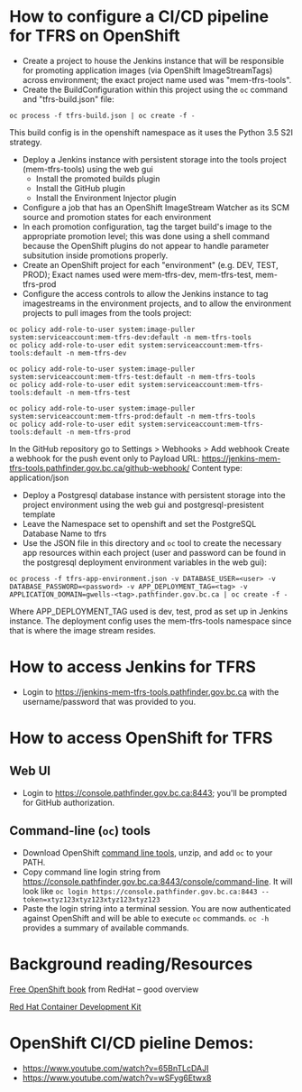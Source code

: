 # How to configure a CI/CD pipeline for TFRS on OpenShift

- Create a project to house the Jenkins instance that will be responsible for promoting application images (via OpenShift ImageStreamTags) across environment; the exact project name used was "mem-tfrs-tools".
- Create the BuildConfiguration within this project using the ```oc``` command and "tfrs-build.json" file:

```
oc process -f tfrs-build.json | oc create -f -
```

This build config is in the openshift namespace as it uses the Python 3.5 S2I strategy.


- Deploy a Jenkins instance with persistent storage into the tools project (mem-tfrs-tools) using the web gui
  - Install the promoted builds plugin
  - Install the GitHub plugin
  - Install the Environment Injector plugin
- Configure a job that has an OpenShift ImageStream Watcher as its SCM source and promotion states for each environment
- In each promotion configuration, tag the target build's image to the appropriate promotion level; this was done using a shell command because the OpenShift plugins do not appear to handle parameter subsitution inside promotions properly.
- Create an OpenShift project for each "environment" (e.g. DEV, TEST, PROD); Exact names used were mem-tfrs-dev, mem-tfrs-test, mem-tfrs-prod
- Configure the access controls to allow the Jenkins instance to tag imagestreams in the environment projects, and to allow the environment projects to pull images from the tools project:
 
```
oc policy add-role-to-user system:image-puller system:serviceaccount:mem-tfrs-dev:default -n mem-tfrs-tools
oc policy add-role-to-user edit system:serviceaccount:mem-tfrs-tools:default -n mem-tfrs-dev

oc policy add-role-to-user system:image-puller system:serviceaccount:mem-tfrs-test:default -n mem-tfrs-tools
oc policy add-role-to-user edit system:serviceaccount:mem-tfrs-tools:default -n mem-tfrs-test

oc policy add-role-to-user system:image-puller system:serviceaccount:mem-tfrs-prod:default -n mem-tfrs-tools
oc policy add-role-to-user edit system:serviceaccount:mem-tfrs-tools:default -n mem-tfrs-prod
```


In the GitHub repository go to Settings > Webhooks > Add webhook
Create a webhook for the push event only to Payload URL:  https://jenkins-mem-tfrs-tools.pathfinder.gov.bc.ca/github-webhook/
Content type: application/json

 
- Deploy a Postgresql database instance with persistent storage into the project environment using the web gui and postgresql-presistent template
- Leave the Namespace set to openshift and set the PostgreSQL Database Name to tfrs
- Use the JSON file in this directory  and `oc` tool to create the necessary app resources within each project (user and password can be found in the postgresql deployment environment variables in the web gui):

```
oc process -f tfrs-app-environment.json -v DATABASE_USER=<user> -v DATABASE_PASSWORD=<password> -v APP_DEPLOYMENT_TAG=<tag> -v APPLICATION_DOMAIN=gwells-<tag>.pathfinder.gov.bc.ca | oc create -f -
```

Where APP_DEPLOYMENT_TAG used is dev, test, prod as set up in Jenkins instance.
The deployment config uses the mem-tfrs-tools namespace since that is where the image stream resides.


# How to access Jenkins for TFRS

- Login to https://jenkins-mem-tfrs-tools.pathfinder.gov.bc.ca with the username/password that was provided to you.

# How to access OpenShift for TFRS

## Web UI
- Login to https://console.pathfinder.gov.bc.ca:8443; you'll be prompted for GitHub authorization.

## Command-line (```oc```) tools
- Download OpenShift [command line tools](https://github.com/openshift/origin/releases/download/v1.2.1/openshift-origin-client-tools-v1.2.1-5e723f6-mac.zip), unzip, and add ```oc``` to your PATH.  
- Copy command line login string from https://console.pathfinder.gov.bc.ca:8443/console/command-line.  It will look like ```oc login https://console.pathfinder.gov.bc.ca:8443 --token=xtyz123xtyz123xtyz123xtyz123```
- Paste the login string into a terminal session.  You are now authenticated against OpenShift and will be able to execute ```oc``` commands. ```oc -h``` provides a summary of available commands.



# Background reading/Resources

[Free OpenShift book](https://www.openshift.com/promotions/for-developers.html) from RedHat – good overview

[Red Hat Container Development Kit](http://developers.redhat.com/products/cdk/overview/)

# OpenShift CI/CD pieline Demos:

- https://www.youtube.com/watch?v=65BnTLcDAJI
- https://www.youtube.com/watch?v=wSFyg6Etwx8


  

   
